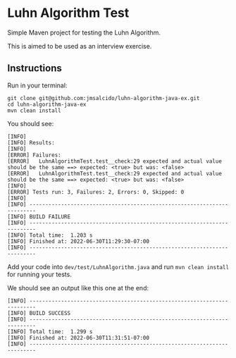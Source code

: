 # Luhn Algorithm Test
Simple Maven project for testing the Luhn Algorithm.

This is aimed to be used as an interview exercise.

## Instructions
Run in your terminal:

```shell
git clone git@github.com:jmsalcido/luhn-algorithm-java-ex.git
cd luhn-algorithm-java-ex
mvn clean install
```

You should see:

```shell
[INFO]
[INFO] Results:
[INFO]
[ERROR] Failures:
[ERROR]   LuhnAlgorithmTest.test__check:29 expected and actual value should be the same ==> expected: <true> but was: <false>
[ERROR]   LuhnAlgorithmTest.test__check:29 expected and actual value should be the same ==> expected: <true> but was: <false>
[INFO]
[ERROR] Tests run: 3, Failures: 2, Errors: 0, Skipped: 0
[INFO]
[INFO] ------------------------------------------------------------------------
[INFO] BUILD FAILURE
[INFO] ------------------------------------------------------------------------
[INFO] Total time:  1.203 s
[INFO] Finished at: 2022-06-30T11:29:30-07:00
[INFO] ------------------------------------------------------------------------
```

Add your code into `dev/test/LuhnAlgorithm.java` and run `mvn clean install` for running your tests.

We should see an output like this one at the end:
```shell
[INFO] ------------------------------------------------------------------------
[INFO] BUILD SUCCESS
[INFO] ------------------------------------------------------------------------
[INFO] Total time:  1.299 s
[INFO] Finished at: 2022-06-30T11:31:51-07:00
[INFO] ------------------------------------------------------------------------
```